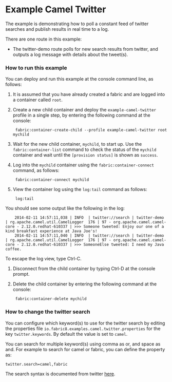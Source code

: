 # Example Camel Twitter

The example is demonstrating how to poll a constant feed of twitter searches and publish results in real time to a log.

There are one route in this example:

* The twitter-demo route polls for new search results from twitter, and outputs a log message with details about the tweet(s).

### How to run this example

You can deploy and run this example at the console command line, as follows:

1. It is assumed that you have already created a fabric and are logged into a container called `root`.
1. Create a new child container and deploy the `example-camel-twitter` profile in a single step, by entering the
 following command at the console:

        fabric:container-create-child --profile example-camel-twitter root mychild

1. Wait for the new child container, `mychild`, to start up. Use the `fabric:container-list` command to check the status of the `mychild` container and wait until the `[provision status]` is shown as `success`.
1. Log into the `mychild` container using the `fabric:container-connect` command, as follows:

        fabric:container-connect mychild

1. View the container log using the `log:tail` command as follows:

        log:tail

 You should see some output like the following in the log:

        2014-02-11 14:57:11,038 | INFO  | twitter://search | twitter-demo                     | rg.apache.camel.util.CamelLogger  176 | 97 - org.apache.camel.camel-core - 2.12.0.redhat-610337 | >>> Someone tweeted: Enjoy our one of a kind breakfast experience at Java Joe's!
        2014-02-11 14:57:11,040 | INFO  | twitter://search | twitter-demo                     | rg.apache.camel.util.CamelLogger  176 | 97 - org.apache.camel.camel-core - 2.12.0.redhat-610337 | >>> SomeoneElse tweeted: I need my Java coffee.

 To escape the log view, type Ctrl-C.
1. Disconnect from the child container by typing Ctrl-D at the console prompt.
1. Delete the child container by entering the following command at the console:

        fabric:container-delete mychild


### How to change the twitter search

You can configure which keyword(s) to use for the twitter search by editing the properties file `io.fabric8.examples.camel.twitter.properties` for the key `twitter.keywords`. By default the value is set to `camel`.

You can search for multiple keyword(s) using comma as or, and space as and. For example to search for camel or fabric, you can define the property as:

    twitter.search=camel,fabric

The search syntax is documented from twitter [here](https://support.twitter.com/articles/71577-using-advanced-search).